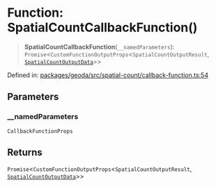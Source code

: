 # Function: SpatialCountCallbackFunction()

> **SpatialCountCallbackFunction**(`__namedParameters`): `Promise`\<`CustomFunctionOutputProps`\<`SpatialCountOutputResult`, [`SpatialCountOutputData`](../type-aliases/SpatialCountOutputData.md)\>\>

Defined in: [packages/geoda/src/spatial-count/callback-function.ts:54](https://github.com/GeoDaCenter/openassistant/blob/1a6f158a9bc0914d446c35a467a546a572748a5e/packages/geoda/src/spatial-count/callback-function.ts#L54)

## Parameters

### \_\_namedParameters

`CallbackFunctionProps`

## Returns

`Promise`\<`CustomFunctionOutputProps`\<`SpatialCountOutputResult`, [`SpatialCountOutputData`](../type-aliases/SpatialCountOutputData.md)\>\>
